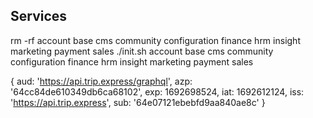 ## Services

rm -rf account base cms community configuration finance hrm insight marketing payment sales
./init.sh account base cms community configuration finance hrm insight marketing payment sales

{
  aud: 'https://api.trip.express/graphql',
  azp: '64cc84de610349db6ca68102',
  exp: 1692698524,
  iat: 1692612124,
  iss: 'https://api.trip.express',
  sub: '64e07121ebebfd9aa840ae8c'
}